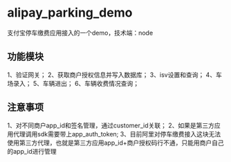 # alipay_parking_demo
支付宝停车缴费应用接入的一个demo，技术端：node
## 功能模块
1、验证网关；
2、获取商户授权信息并写入数据库；
3、isv设置和查询；
4、车场录入；
5、车辆进出；
6、车辆收费情况查询；

## 注意事项
1、对不同商户app_id和签名管理，通过customer_id关联；
2、如果是第三方应用代理调用sdk需要带上app_auth_token;
3、目前阿里对停车缴费接入这块无法使用第三方代理，也就是第三方应用app_id+商户授权码行不通，只能用商户自己的app_id进行管理
